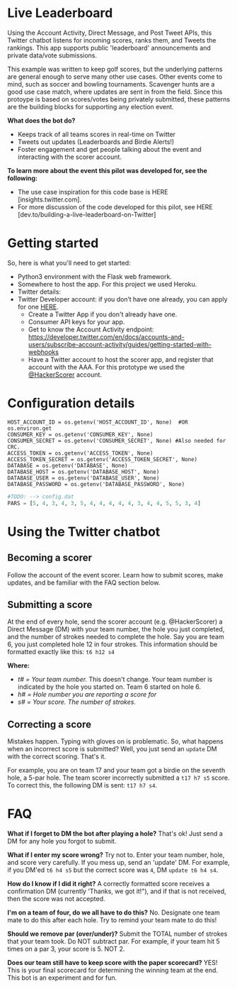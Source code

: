 Live Leaderboard
=================

Using the Account Activity, Direct Message, and Post Tweet APIs, this Twitter chatbot listens for incoming scores, ranks them, and Tweets the rankings. This app supports public 'leaderboard' announcements and private data/vote submissions.

This example was written to keep golf scores, but the underlying patterns are general enough to serve many other use cases. Other events come to mind, such as soccer and bowling tournaments. Scavenger hunts are a good use case match, where updates are sent in from the field. Since this protoype is based on scores/votes being privately submitted, these patterns are the building blocks for supporting any election event. 

**What does the bot do?**
+ Keeps track of all teams scores in real-time on Twitter
+ Tweets out updates (Leaderboards and Birdie Alerts!) 
+ Foster engagement and get people talking about the event and interacting with the scorer account. 

**To learn more about the event this pilot was developed for, see the following:** 
+ The use case inspiration for this code base is HERE [insights.twitter.com].
+ For more discussion of the code developed for this pilot, see HERE [dev.to/building-a-live-leaderboard-on-Twitter]

Getting started 
===============

So, here is what you'll need to get started:

+ Python3 environment with the Flask web framework.
+ Somewhere to host the app. For this project we used Heroku.
+ Twitter details:
+ Twitter Developer account: if you don’t have one already, you can apply for one [HERE]().
  + Create a Twitter App if you don't already have one.
  + Consumer API keys for your app. 
  + Get to know the Account Activity endpoint: https://developer.twitter.com/en/docs/accounts-and-users/subscribe-account-activity/guides/getting-started-with-webhooks
  + Have a Twitter account to host the scorer app, and register that account with the AAA. For this prototype we used the [@HackerScorer](https://twitter.com/HackerScorer) account. 
  
  
Configuration details
=====================

```
HOST_ACCOUNT_ID = os.getenv('HOST_ACCOUNT_ID', None)  #OR os.environ.get
CONSUMER_KEY = os.getenv('CONSUMER_KEY', None)
CONSUMER_SECRET = os.getenv('CONSUMER_SECRET', None) #Also needed for CRC.
ACCESS_TOKEN = os.getenv('ACCESS_TOKEN', None)
ACCESS_TOKEN_SECRET = os.getenv('ACCESS_TOKEN_SECRET', None)
DATABASE = os.getenv('DATABASE', None)
DATABASE_HOST = os.getenv('DATABASE_HOST', None)
DATABASE_USER = os.getenv('DATABASE_USER', None)
DATABASE_PASSWORD = os.getenv('DATABASE_PASSWORD', None)
```


```python
#TODO: --> config.dat
PARS = [5, 4, 3, 4, 3, 5, 4, 4, 4, 4, 4, 3, 4, 4, 5, 5, 3, 4]
```


Using the Twitter chatbot
=========================

## Becoming a scorer

Follow the account of the event scorer. Learn how to submit scores, make updates, and be familiar with the FAQ section below. 

## Submitting a score

At the end of every hole, send the scorer account (e.g. @HackerScorer) a Direct Message (DM) with your team number, the hole you just completed, and the number of strokes needed to complete the hole. Say you are team 6, you just completed hole 12 in four strokes. This information should be formatted exactly like this: ```t6 h12 s4```

**Where:**  
+ *t# = Your team number.* This doesn't change. Your team number is indicated by the hole you started on. Team 6 started on hole 6.
+ *h# = Hole number you are reporting a score for*
+ *s# = Your score. The number of strokes.*

## Correcting a score

Mistakes happen. Typing with gloves on is problematic. So, what happens when an incorrect score is submitted? Well, you just send an ```update``` DM with the correct scoring. That's it. 

For example, you are on team 17 and your team got a birdie on the seventh hole, a 5-par hole. The team scorer incorrectly submitted a ```t17 h7 s5``` score. To correct this, the following DM is sent: ```t17 h7 s4```. 


# FAQ

**What if I forget to DM the bot after playing a hole?** 
That's ok! Just send a DM for any hole you forgot to submit. 

**What if I enter my score wrong?**
Try not to. Enter your team number, hole, and score very carefully. If you mess up, send an 'update' DM. For example, if you DM'ed ```t6 h4 s5``` but the correct score was ```4```, DM ```update t6 h4 s4```. 

**How do I know if I did it right?** 
A correctly formatted score receives a confirmation DM (currently 'Thanks, we got it!"), and if that is not received, then the score was not accepted. 

**I'm on a team of four, do we all have to do this?**
No. Designate one team mate to do this after each hole. Try to remind your team mate to do this!

**Should we remove par (over/under)?**
Submit the TOTAL number of strokes that your team took. Do NOT subtract par. For example, if your team hit 5 times on a par 3, your score is 5. NOT 2.

**Does our team still have to keep score with the paper scorecard?**
YES! This is your final scorecard for determining the winning team at the end. This bot is an experiment and for fun.





